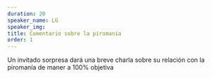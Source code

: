```yaml
---
duration: 20
speaker_name: LG
speaker_img: 
title: Comentario sobre la piromania
order: 1
---
```


Un invitado sorpresa dará una breve charla sobre su relación con la piromanía de maner a 100% objetiva
